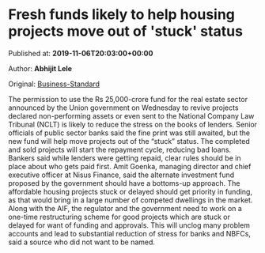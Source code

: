 
# Fresh funds likely to help housing projects move out of 'stuck' status

Published at: **2019-11-06T20:03:00+00:00**

Author: **Abhijit Lele**

Original: [Business-Standard](https://www.business-standard.com/article/economy-policy/fresh-funds-likely-to-help-housing-projects-move-out-of-stuck-status-119110700059_1.html)

The permission to use the Rs 25,000-crore fund for the real estate sector announced by the Union government on Wednesday to revive projects declared non-performing assets or even sent to the National Company Law Tribunal (NCLT) is likely to reduce the stress on the books of lenders.
Senior officials of public sector banks said the fine print was still awaited, but the new fund will help move projects out of the “stuck” status.
The completed and sold projects will start the repayment cycle, reducing bad loans. Bankers said while lenders were getting repaid, clear rules should be in place about who gets paid first.
Amit Goenka, managing director and chief executive officer at Nisus Finance, said the alternate investment fund proposed by the government should have a bottoms-up approach. The affordable housing projects stuck or delayed should get priority in funding, as that would bring in a large number of competed dwellings in the market.
Along with the AIF, the regulator and the government need to work on a one-time restructuring scheme for good projects which are stuck or delayed for want of funding and approvals. This will unclog many problem accounts and lead to substantial reduction of stress for banks and NBFCs, said a source who did not want to be named.
